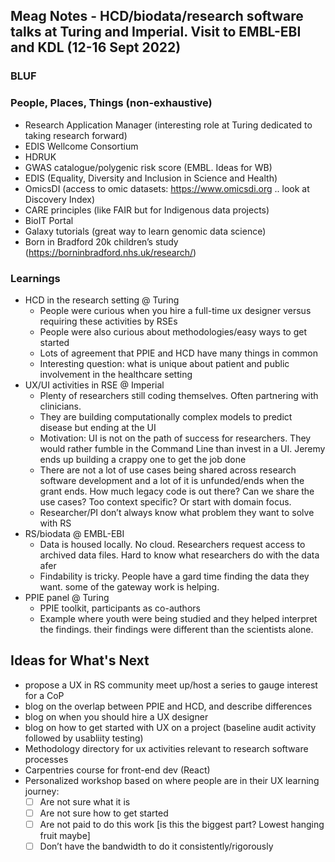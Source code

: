 ## Meag Notes - HCD/biodata/research software talks at Turing and Imperial. Visit to EMBL-EBI and KDL (12-16 Sept 2022)

### BLUF
 
### People, Places, Things (non-exhaustive)
- Research Application Manager (interesting role at Turing dedicated to taking research forward)
- EDIS Wellcome Consortium
- HDRUK
- GWAS catalogue/polygenic risk score (EMBL. Ideas for WB)
- EDIS (Equality, Diversity and Inclusion in Science and Health)
- OmicsDI (access to omic datasets: https://www.omicsdi.org .. look at Discovery Index)
- CARE principles (like FAIR but for Indigenous data projects)
- BioIT Portal
- Galaxy tutorials (great way to learn genomic data science)
- Born in Bradford 20k children’s study (https://borninbradford.nhs.uk/research/)


### Learnings
- HCD in the research setting @ Turing </br>
   -  People were curious when you hire a full-time ux designer versus requiring these activities by RSEs
   -  People were also curious about methodologies/easy ways to get started
   -  Lots of agreement that PPIE and HCD have many things in common
   -  Interesting question: what is unique about patient and public involvement in the healthcare setting
- UX/UI activities in RSE @ Imperial </br>
   - Plenty of researchers still coding themselves. Often partnering with clinicians. 
   - They are building computationally complex models to predict disease but ending at the UI
   - Motivation: UI is not on the path of success for researchers. They would rather fumble in the Command Line than invest in a UI. Jeremy ends up building a crappy one to get the job done
   - There are not a lot of use cases being shared across research software development and a lot of it is unfunded/ends when the grant ends. How much legacy code is out there? Can we share the use cases? Too context specific? Or start with domain focus.
   - Researcher/PI don’t always know what problem they want to solve with RS
- RS/biodata @ EMBL-EBI </br>
   - Data is housed locally. No cloud. Researchers request access to archived data files. Hard to know what researchers do with the data afer
   - Findability is tricky. People have a gard time finding the data they want. some of the gateway work is helping. 
- PPIE panel @ Turing </br>
  - PPIE toolkit, participants as co-authors
  - Example where youth were being studied and they helped interpret the findings. their findings were different than the scientists alone.


## Ideas for What's Next
- propose a UX in RS community meet up/host a series to gauge interest for a CoP
- blog on the overlap between PPIE and HCD, and describe differences
- blog on when you should hire a UX designer
- blog on how to get started with UX on a project (baseline audit activity followed by usabliity testing)
- Methodology directory for ux activities relevant to research software processes
- Carpentries course for front-end dev (React)
- Personalized workshop based on where people are in their UX learning journey:     
    - [ ] Are not sure what it is  
    - [ ] Are not sure how to get started
    - [ ] Are not paid to do this work [is this the biggest part? Lowest hanging fruit maybe]
    - [ ] Don’t have the bandwidth to do it consistently/rigorously 
